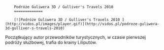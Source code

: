 
        Podróże Guliwera 3D / Gulliver's Travels 2010 
        =============
        
        [![Podróże Guliwera 3D / Gulliver's Travels 2010 ](http://vidos.pl/images/player.gif)](http://vidos.pl/podroze-guliwera-3d-gulliver-s-travels-2010)
        
        
 Początkujący autor przewodników turystycznych, w czasie pierwszej podróży służbowej, trafia do krainy Liliputów.
    